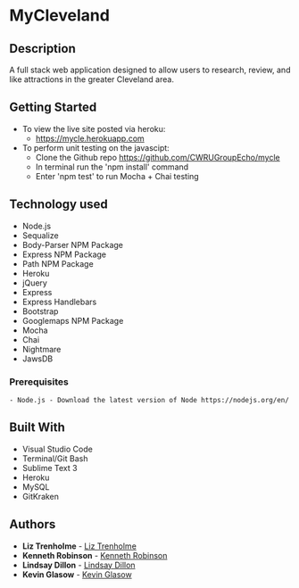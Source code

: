 # MyCleveland

## Description
A full stack web application designed to allow users to research, review, and like attractions in the greater Cleveland area. 


## Getting Started
- To view the live site posted via heroku: 
    - https://mycle.herokuapp.com
- To perform unit testing on the javascipt:
    - Clone the Github repo https://github.com/CWRUGroupEcho/mycle
    - In terminal run the 'npm install' command
    - Enter 'npm test' to run Mocha + Chai testing

## Technology used
- Node.js
- Sequalize
- Body-Parser NPM Package  
- Express NPM Package
- Path NPM Package
- Heroku
- jQuery
- Express
- Express Handlebars
- Bootstrap
- Googlemaps NPM Package
- Mocha
- Chai
- Nightmare
- JawsDB

### Prerequisites
```
- Node.js - Download the latest version of Node https://nodejs.org/en/
```

## Built With

* Visual Studio Code
* Terminal/Git Bash
* Sublime Text 3
* Heroku
* MySQL
* GitKraken

## Authors

* **Liz Trenholme** - [Liz Trenholme](https://github.com/liztrenholme)
* **Kenneth Robinson** - [Kenneth Robinson](https://github.com/Fuzzy-chan)
* **Lindsay Dillon** - [Lindsay Dillon](https://github.com/ldillon16)
* **Kevin Glasow** - [Kevin Glasow](https://github.com/kevinglasow)

